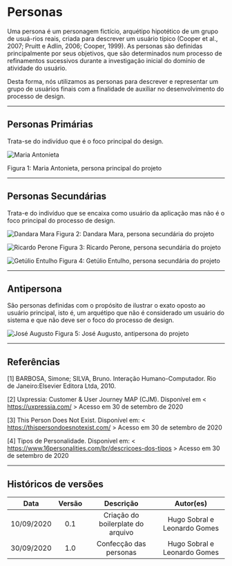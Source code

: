 # Personas

Uma persona é um personagem fictício, arquétipo hipotético de um grupo de usuá-rios reais, criada para descrever um usuário típico (Cooper et al., 2007; Pruitt e Adlin, 2006; Cooper, 1999). As personas são definidas principalmente por seus objetivos, que são determinados num processo de refinamentos sucessivos durante a investigação inicial do domínio de atividade do usuário.

Desta forma, nós utilizamos as personas para descrever e representar um grupo de usuários finais com a finalidade de auxiliar no desenvolvimento do processo de design.

---

## Personas Primárias

Trata-se do indivíduo que é o foco principal do design.

![Maria Antonieta](../assets/images/personas/persona_maria_antonieta.png)

Figura 1: Maria Antonieta, persona principal do projeto

---

## Personas Secundárias

Trata-e do indivíduo que se encaixa como usuário da aplicação mas não é o foco principal do processo de design.

![Dandara Mara](../assets/images/personas/persona_dandara_mara.png)
Figura 2: Dandara Mara, persona secundária do projeto

![Ricardo Perone](../assets/images/personas/persona_ricardo_perone.png)
Figura 3: Ricardo Perone, persona secundária do projeto

![Getúlio Entulho](../assets/images/personas/persona_getulio_entulho.png)
Figura 4: Getúlio Entulho, persona secundária do projeto

---

## Antipersona

São personas definidas com o propósito de ilustrar o exato oposto ao usuário principal, isto é, um arquétipo que não é considerado um usuário do sistema e que não deve ser o foco do processo de design.

![José Augusto](../assets/images/personas/persona_jose_augusto.png)
Figura 5: José Augusto, antipersona do projeto

---

## Referências

[1] BARBOSA, Simone; SILVA, Bruno. Interação Humano-Computador. Rio de Janeiro:Elsevier Editora Ltda, 2010.

[2] Uxpressia: Customer & User Journey MAP (CJM). Disponível em < https://uxpressia.com/ > Acesso em 30 de setembro de 2020

[3] This Person Does Not Exist. Disponível em: < https://thispersondoesnotexist.com/ > Acesso em 30 de setembro de 2020

[4] Tipos de Personalidade. Disponível em: < https://www.16personalities.com/br/descricoes-dos-tipos > Acesso em 30 de setembro de 2020

---

## Históricos de versões

|    Data    | Versão |             Descrição             |          Autor(es)           |
| :--------: | :----: | :-------------------------------: | :--------------------------: |
| 10/09/2020 |  0.1   | Criação do boilerplate do arquivo | Hugo Sobral e Leonardo Gomes |
| 30/09/2020 |  1.0   |      Confecção das personas       | Hugo Sobral e Leonardo Gomes |
